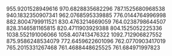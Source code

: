 955.9201528949616
970.6828835682296
787.1525680968538
940.1832350907341
962.0768595339885
776.0144764996998
882.8004799911521
830.4763214669059
764.0238798644507
828.3146581165815
820.4711903929388
804.1525052225336
1038.552191006066
1058.407413476322
1092.712906827552
875.9586248534079
772.6459622601096
762.0770903417019
765.2015331267468
761.4688448625525
761.684971997823